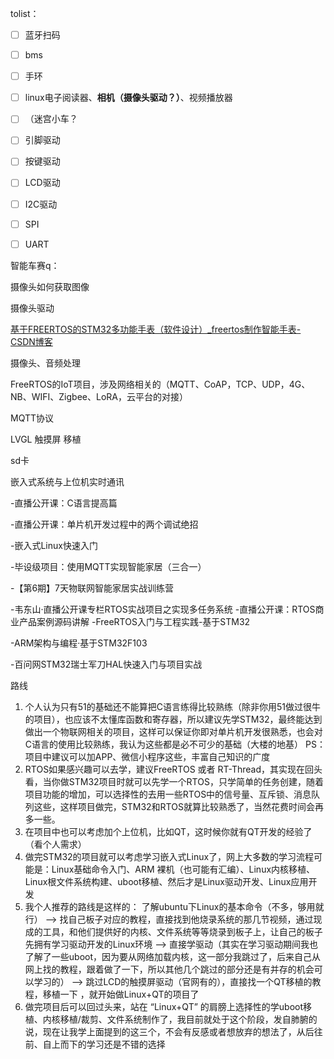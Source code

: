 tolist：

- [ ] 蓝牙扫码
- [ ] bms
- [ ] 手环
- [ ] linux电子阅读器、**相机（摄像头驱动？）**、视频播放器
- [ ] （迷宫小车？

- [ ] 引脚驱动
- [ ] 按键驱动
- [ ] LCD驱动
- [ ] I2C驱动
- [ ] SPI
- [ ] UART

智能车赛q：

摄像头如何获取图像

摄像头驱动

 

[基于FREERTOS的STM32多功能手表（软件设计）_freertos制作智能手表-CSDN博客](https://blog.csdn.net/wyhnbkls/article/details/139375000)



摄像头、音频处理

 FreeRTOS的IoT项目，涉及网络相关的（MQTT、CoAP，TCP、UDP，4G、NB、WIFI、Zigbee、LoRA，云平台的对接）

MQTT协议

LVGL 触摸屏  移植

sd卡

嵌入式系统与上位机实时通讯

-直播公开课：C语言提高篇 

-直播公开课：单片机开发过程中的两个调试绝招 

-嵌入式Linux快速入门 

-毕设级项目：使用MQTT实现智能家居（三合一） 

-【第6期】7天物联网智能家居实战训练营 

-韦东山·直播公开课专栏RTOS实战项目之实现多任务系统 -直播公开课：RTOS商业产品案例源码讲解 -FreeRTOS入门与工程实践-基于STM32 

-ARM架构与编程·基于STM32F103 

-百问网STM32瑞士军刀HAL快速入门与项目实战



路线

1. 个人认为只有51的基础还不能算把C语言练得比较熟练（除非你用51做过很牛的项目），也应该不太懂库函数和寄存器，所以建议先学STM32，最终能达到做出一个物联网相关的项目，这样可以保证你即对单片机开发很熟悉，也会对C语言的使用比较熟练，我认为这些都是必不可少的基础（大楼的地基） PS：项目中建议可以加APP、微信小程序这些，丰富自己知识的广度 
2.  RTOS如果感兴趣可以去学，建议FreeRTOS 或者 RT-Thread，其实现在回头看，当你做STM32项目时就可以先学一个RTOS，只学简单的任务创建，随着项目功能的增加，可以选择性的去用一些RTOS中的信号量、互斥锁、消息队列这些，这样项目做完，STM32和RTOS就算比较熟悉了，当然花费时间会再多一些。 
3. 在项目中也可以考虑加个上位机，比如QT，这时候你就有QT开发的经验了（看个人需求）
4. 做完STM32的项目就可以考虑学习嵌入式Linux了，网上大多数的学习流程可能是：Linux基础命令入门、ARM 裸机（也可能有汇编）、Linux内核移植、Linux根文件系统构建、uboot移植、然后才是Linux驱动开发、Linux应用开发 
5.  我个人推荐的路线是这样的： 了解ubuntu下Linux的基本命令（不多，够用就行） --> 找自己板子对应的教程，直接找到他烧录系统的那几节视频，通过现成的工具，和他们提供好的内核、文件系统等等烧录到板子上，让自己的板子先拥有学习驱动开发的Linux环境 --> 直接学驱动（其实在学习驱动期间我也了解了一些uboot，因为要从网络加载内核，这一部分我跳过了，后来自己从网上找的教程，跟着做了一下，所以其他几个跳过的部分还是有并存的机会可以学习的） --> 跳过LCD的触摸屏驱动（官网有的），直接找一个QT移植的教程，移植一下 ，就开始做Linux+QT的项目了 
6. 做完项目后可以回过头来，站在 “Linux+QT” 的肩膀上选择性的学uboot移植、内核移植/裁剪、文件系统制作了，我目前就处于这个阶段，发自肺腑的说，现在让我学上面提到的这三个，不会有反感或者想放弃的想法了，从后往前、自上而下的学习还是不错的选择



